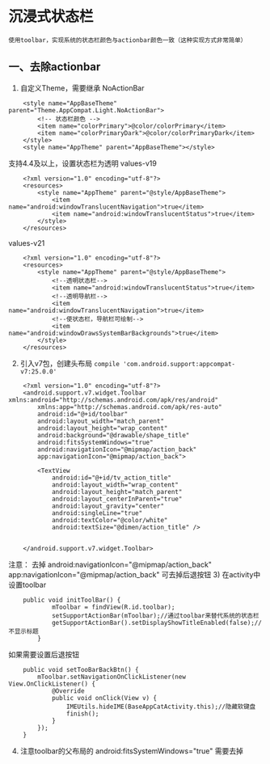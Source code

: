 

# 沉浸式状态栏
    使用toolbar，实现系统的状态栏颜色与actionbar颜色一致（这种实现方式非常简单）

## 一、去除actionbar

1) 自定义Theme，需要继承 NoActionBar
```
    <style name="AppBaseTheme" parent="Theme.AppCompat.Light.NoActionBar">
        <!-- 状态栏颜色 -->
        <item name="colorPrimary">@color/colorPrimary</item>
        <item name="colorPrimaryDark">@color/colorPrimaryDark</item>
    </style>
    <style name="AppTheme" parent="AppBaseTheme"></style>
```

支持4.4及以上，设置状态栏为透明
values-v19

```
    <?xml version="1.0" encoding="utf-8"?>
    <resources>
        <style name="AppTheme" parent="@style/AppBaseTheme">
            <item name="android:windowTranslucentNavigation">true</item>
            <item name="android:windowTranslucentStatus">true</item>
        </style>
    </resources>
```

values-v21
```
    <?xml version="1.0" encoding="utf-8"?>
    <resources>
        <style name="AppTheme" parent="@style/AppBaseTheme">
            <!--透明状态栏-->
            <item name="android:windowTranslucentStatus">true</item>
            <!--透明导航栏-->
            <item name="android:windowTranslucentNavigation">true</item>
            <!--使状态栏，导航栏可绘制-->
            <item name="android:windowDrawsSystemBarBackgrounds">true</item>
        </style>
    </resources>
```

2) 引入v7包，创建头布局
    `compile 'com.android.support:appcompat-v7:25.0.0'`

```
    <?xml version="1.0" encoding="utf-8"?>
    <android.support.v7.widget.Toolbar xmlns:android="http://schemas.android.com/apk/res/android"
        xmlns:app="http://schemas.android.com/apk/res-auto"
        android:id="@+id/toolbar"
        android:layout_width="match_parent"
        android:layout_height="wrap_content"
        android:background="@drawable/shape_title"
        android:fitsSystemWindows="true"
        android:navigationIcon="@mipmap/action_back"
        app:navigationIcon="@mipmap/action_back">

        <TextView
            android:id="@+id/tv_action_title"
            android:layout_width="wrap_content"
            android:layout_height="match_parent"
            android:layout_centerInParent="true"
            android:layout_gravity="center"
            android:singleLine="true"
            android:textColor="@color/white"
            android:textSize="@dimen/action_title" />


    </android.support.v7.widget.Toolbar>
```
注意：
    去掉 android:navigationIcon="@mipmap/action_back"
         app:navigationIcon="@mipmap/action_back"
    可去掉后退按钮
3) 在activity中设置toolbar
```
    public void initToolBar() {
            mToolbar = findView(R.id.toolbar);
            setSupportActionBar(mToolbar);//通过toolbar来替代系统的状态栏
            getSupportActionBar().setDisplayShowTitleEnabled(false);//不显示标题
        }
```

如果需要设置后退按钮
```
    public void setTooBarBackBtn() {
        mToolbar.setNavigationOnClickListener(new View.OnClickListener() {
            @Override
            public void onClick(View v) {
                IMEUtils.hideIME(BaseAppCatActivity.this);//隐藏软键盘
                finish();
            }
        });
    }
```
4) 注意toolbar的父布局的 android:fitsSystemWindows="true" 需要去掉